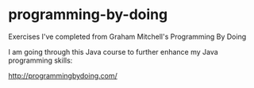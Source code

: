 programming-by-doing
====================

Exercises I've completed from Graham Mitchell's Programming By Doing

I am going through this Java course to further enhance my Java programming skills: 

http://programmingbydoing.com/
